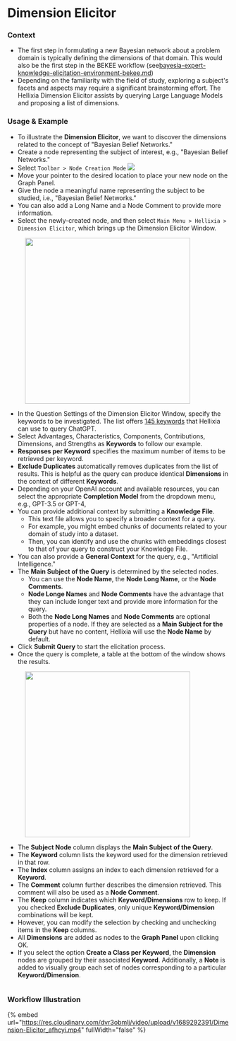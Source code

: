 # Dimension Elicitor

### Context

* The first step in formulating a new Bayesian network about a problem domain is typically defining the dimensions of that domain. This would also be the first step in the BEKEE workflow (see[bayesia-expert-knowledge-elicitation-environment-bekee.md](../../bekee/bayesia-expert-knowledge-elicitation-environment-bekee.md "mention"))
* Depending on the familiarity with the field of study, exploring a subject's facets and aspects may require a significant brainstorming effort. The Hellixia Dimension Elicitor assists by querying Large Language Models and proposing a list of dimensions.

### Usage & Example

* To illustrate the **Dimension Elicitor**, we want to discover the dimensions related to the concept of "Bayesian Belief Networks."
* Create a node representing the subject of interest, e.g., "Bayesian Belief Networks."
* Select `Toolbar > Node Creation Mode` ![](https://res.cloudinary.com/dvr3obmlj/image/upload/v1686184129/BayesiaLab\_Icons/node\_glsrbu.svg)
* Move your pointer to the desired location to place your new node on the Graph Panel.
* Give the node a meaningful name representing the subject to be studied, i.e., "Bayesian Belief Networks."&#x20;
* You can also add a Long Name and a Node Comment to provide more information.
* Select the newly-created node, and then select `Main Menu > Hellixia > Dimension Elicitor`, which brings up the Dimension Elicitor Window.

<figure><img src="https://res.cloudinary.com/dvr3obmlj/image/upload/v1689294573/Dimension-Elicitor-Window_tlkcjp.webp" alt="" width="375"><figcaption></figcaption></figure>

* In the Question Settings of the Dimension Elicitor Window, specify the keywords to be investigated. The list offers [145 keywords](examples/miscellaneous-topics/hellixia-dimension-elicitor-keywords.md) that Hellixia can use to query ChatGPT.&#x20;
* Select Advantages, Characteristics, Components, Contributions, Dimensions, and Strengths as **Keywords** to follow our example.
* **Responses per Keyword** specifies the maximum number of items to be retrieved per keyword.
* **Exclude Duplicates** automatically removes duplicates from the list of results. This is helpful as the query can produce identical **Dimensions** in the context of different **Keywords**.
* Depending on your OpenAI account and available resources, you can select the appropriate **Completion Model** from the dropdown menu, e.g., GPT-3.5 or GPT-4,&#x20;
* You can provide additional context by submitting a **Knowledge File**.&#x20;
  * This text file allows you to specify a broader context for a query.&#x20;
  * For example, you might embed chunks of documents related to your domain of study into a dataset.&#x20;
  * Then, you can identify and use the chunks with embeddings closest to that of your query to construct your Knowledge File.
* You can also provide a **General Context** for the query, e.g., "Artificial Intelligence."&#x20;
* The **Main Subject of the Query** is determined by the selected nodes.
  * You can use the **Node Name**, the **Node Long Name**, or the **Node Comments**.&#x20;
  * **Node Longe Names** and **Node Comments** have the advantage that they can include longer text and provide more information for the query.&#x20;
  * Both the **Node Long Names** and **Node Comments** are optional properties of a node. If they are selected as a **Main Subject for the Query** but have no content, Hellixia will use the **Node Name** by default.
* Click **Submit Query** to start the elicitation process.
* Once the query is complete, a table at the bottom of the window shows the results.

<figure><img src="https://res.cloudinary.com/dvr3obmlj/image/upload/v1689294857/Dimension-Elicitation-Results-Table_bn5byq.webp" alt="" width="375"><figcaption></figcaption></figure>

* The **Subject Node** column displays the **Main Subject of the Query**.
* The **Keyword** column lists the keyword used for the dimension retrieved in that row.
* The **Index** column assigns an index to each dimension retrieved for a **Keyword**.
* The **Comment** column further describes the dimension retrieved. This comment will also be used as a **Node Comment**.
* The **Keep** column indicates which **Keyword/Dimensions** row to keep. If you checked **Exclude Duplicates**, only unique **Keyword/Dimension** combinations will be kept.
* However, you can modify the selection by checking and unchecking items in the **Keep** columns.
* All **Dimensions** are added as nodes to the **Graph Panel** upon clicking OK.
* If you select the option **Create a Class per Keyword**, the **Dimension** nodes are grouped by their associated **Keyword**. Additionally, a **Note** is added to visually group each set of nodes corresponding to a particular **Keyword/Dimension**.

<div data-full-width="false">

<figure><img src="https://res.cloudinary.com/dvr3obmlj/image/upload/v1689296170/Dimension-Elicitor-Graph-Panel_nw6nz5.webp" alt=""><figcaption></figcaption></figure>

</div>

### Workflow Illustration

{% embed url="https://res.cloudinary.com/dvr3obmlj/video/upload/v1689292391/Dimension-Elicitor_afhcyi.mp4" fullWidth="false" %}



